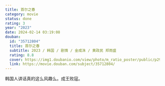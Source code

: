 ```yaml
---
title: 首尔之春
category: movie
status: done
rating: 3
year: "2023"
date: 2024-02-14 03:19:08
douban:
  id: "35712804"
  title: 首尔之春
  subtitle: 2023 / 韩国 / 剧情 / 金成洙 / 黄政民 郑雨盛
  rating: 8.8
  cover: https://img1.doubanio.com/view/photo/m_ratio_poster/public/p2905204009.jpg
  link: https://movie.douban.com/subject/35712804/
---
```


韩国人讲话真的这么风趣么。成王败寇。